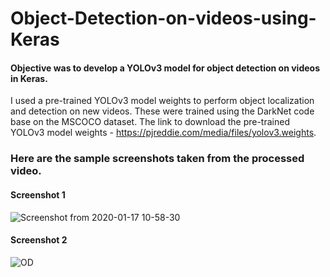 # Object-Detection-on-videos-using-Keras
#### Objective was to develop a YOLOv3 model for object detection on videos in Keras.
I used a pre-trained YOLOv3 model weights to perform object localization and detection on new videos. These were trained using the DarkNet code base on the MSCOCO dataset.
The link to download the pre-trained YOLOv3 model weights - https://pjreddie.com/media/files/yolov3.weights.
### Here are the sample screenshots taken from the processed video.
#### Screenshot 1
![Screenshot from 2020-01-17 10-58-30](https://user-images.githubusercontent.com/40026126/72586946-82399980-3919-11ea-8f83-86df5f425c89.png)
#### Screenshot 2
![OD](https://user-images.githubusercontent.com/40026126/72586938-7948c800-3919-11ea-8cc6-450cbc2ef75f.jpg)

